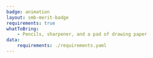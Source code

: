 ```yaml
---
badge: animation
layout: smb-merit-badge
requirements: true
whatToBring:
    - Pencils, sharpener, and a pad of drawing paper
data:
    requirements: ./requirements.yaml
---
```

